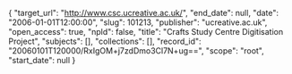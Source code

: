 {
  "target_url": "http://www.csc.ucreative.ac.uk/", 
  "end_date": null, 
  "date": "2006-01-01T12:00:00", 
  "slug": 101213, 
  "publisher": "ucreative.ac.uk", 
  "open_access": true, 
  "npld": false, 
  "title": "Crafts Study Centre Digitisation Project", 
  "subjects": [], 
  "collections": [], 
  "record_id": "20060101T120000/RxIgOM+j7zdDmo3Cl7N+ug==", 
  "scope": "root", 
  "start_date": null
}


